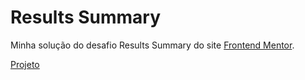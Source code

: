 # Results Summary
Minha solução do desafio Results Summary do site <a href="https://www.frontendmentor.io/challenges/results-summary-component-CE_K6s0maV">Frontend Mentor</a>. <p><a href="https://ana-cassia-invernizzi.github.io/results-summary-component-main/"/>Projeto</a></p>
